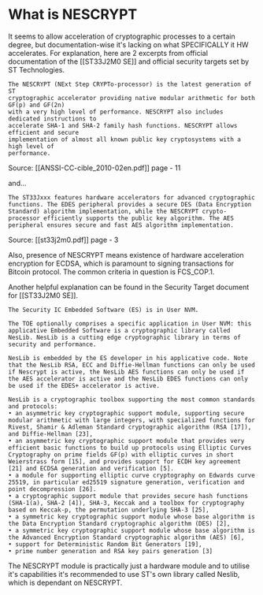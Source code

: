 # What is NESCRYPT
It seems to allow acceleration of cryptographic processes to a certain degree, but documentation-wise it's lacking on what SPECIFICALLY it HW accelerates. For explanation, here are 2 excerpts from official documentation of the [[ST33J2M0 SE]] and official security targets set by ST Technologies.

```
The NESCRYPT (NExt Step CRYPTo-processor) is the latest generation of ST
cryptographic accelerator providing native modular arithmetic for both GF(p) and GF(2n)
with a very high level of performance. NESCRYPT also includes dedicated instructions to
accelerate SHA-1 and SHA-2 family hash functions. NESCRYPT allows efficient and secure
implementation of almost all known public key cryptosystems with a high level of
performance.
```
Source: [[ANSSI-CC-cible_2010-02en.pdf]] page - 11

and...

```
The ST33Jxxx features hardware accelerators for advanced cryptographic functions. The EDES peripheral provides a secure DES (Data Encryption Standard) algorithm implementation, while the NESCRYPT crypto-processor efficiently supports the public key algorithm. The AES peripheral ensures secure and fast AES algorithm implementation.
```
Source: [[st33j2m0.pdf]] page - 3

Also, presence of NESCRYPT means existence of hardware acceleration encryption for ECDSA, which is paramount to signing transactions for Bitcoin protocol. The common criteria in question is FCS_COP.1.

Another helpful explanation can be found in the Security Target document for [[ST33J2M0 SE]]. 

```
The Security IC Embedded Software (ES) is in User NVM.

The TOE optionally comprises a specific application in User NVM: this applicative Embedded Software is a cryptographic library called NesLib. NesLib is a cutting edge cryptographic library in terms of security and performance. 

NesLib is embedded by the ES developer in his applicative code. Note that the NesLib RSA, ECC and Diffie-Hellman functions can only be used if Nescrypt is active, the NesLib AES functions can only be used if the AES accelerator is active and the NesLib EDES functions can only be used if the EDES+ accelerator is active. 

NesLib is a cryptographic toolbox supporting the most common standards and protocols: 
• an asymmetric key cryptographic support module, supporting secure modular arithmetic with large integers, with specialized functions for Rivest, Shamir & Adleman Standard cryptographic algorithm (RSA [17]), and Diffie-Hellman [23], 
• an asymmetric key cryptographic support module that provides very efficient basic functions to build up protocols using Elliptic Curves Cryptography on prime fields GF(p) with elliptic curves in short Weierstrass form [15], and provides support for ECDH key agreement [21] and ECDSA generation and verification [5].
• a module for supporting elliptic curve cryptography on Edwards curve 25519, in particular ed25519 signature generation, verification and point decompression [26]. 
• a cryptographic support module that provides secure hash functions (SHA-1(a), SHA-2 [4]), SHA-3, Keccak and a toolbox for cryptography based on Keccak-p, the permutation underlying SHA-3 [25], 
• a symmetric key cryptographic support module whose base algorithm is the Data Encryption Standard cryptographic algorithm (DES) [2], 
• a symmetric key cryptographic support module whose base algorithm is the Advanced Encryption Standard cryptographic algorithm (AES) [6], 
• support for Deterministic Random Bit Generators [19], 
• prime number generation and RSA key pairs generation [3]
```

The NESCRYPT module is practically just a hardware module and to utilise it's capabilities it's recommended to use ST's own library called Neslib, which is dependant on NESCRYPT. 